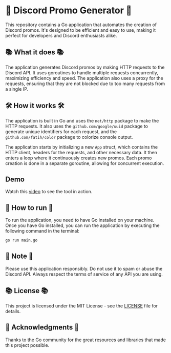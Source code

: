 # 🚀 Discord Promo Generator 🚀

This repository contains a Go application that automates the creation of Discord promos. It's designed to be efficient and easy to use, making it perfect for developers and Discord enthusiasts alike.

## 📚 What it does 📚

The application generates Discord promos by making HTTP requests to the Discord API. It uses goroutines to handle multiple requests concurrently, maximizing efficiency and speed. The application also uses a proxy for the requests, ensuring that they are not blocked due to too many requests from a single IP.

## 🛠️ How it works 🛠️

The application is built in Go and uses the `net/http` package to make the HTTP requests. It also uses the `github.com/google/uuid` package to generate unique identifiers for each request, and the `github.com/fatih/color` package to colorize console output.

The application starts by initializing a new `App` struct, which contains the HTTP client, headers for the requests, and other necessary data. It then enters a loop where it continuously creates new promos. Each promo creation is done in a separate goroutine, allowing for concurrent execution.

## Demo

Watch this [video](https://streamable.com/8ghkrv) to see the tool in action.

## 🚀 How to run 🚀

To run the application, you need to have Go installed on your machine. Once you have Go installed, you can run the application by executing the following command in the terminal:

```bash
go run main.go
```

## 📝 Note 📝

Please use this application responsibly. Do not use it to spam or abuse the Discord API. Always respect the terms of service of any API you are using.

## 📚 License 📚

This project is licensed under the MIT License - see the [LICENSE](LICENSE) file for details.

## 🙏 Acknowledgments 🙏

Thanks to the Go community for the great resources and libraries that made this project possible.
